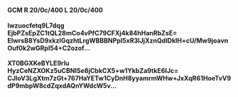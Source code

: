 #### GCM R 20/0c/400 L 20/0c/400
**Iwzuocfetq9L7dqg**<br/>**EjbPZsEpZC1tQL28mCo4vPfC79CFXj4k84hHanRbZsE=**<br/>**EIwrsB8YsD9xkzlGqzhtLrgWBBBNPpI5xR3lJjXznQdIDklH+cU/Mw9joavnOuf0k2wGRpI54+C2ozof...**<br/><br/>
**XT0BGXKeBYLE9rlu**<br/>**HyzCeNZXOKz5uCBNISe8jCbkCX5+w1YkbZa9tkE6IJc=**<br/>**CJloV3LgXtm7zGt+767HaYETw1CyDnH8yyamrmWHw+JxXqR61HoeTvV9dP9mbpW8cdZqxdAQnYWdcW5v...**